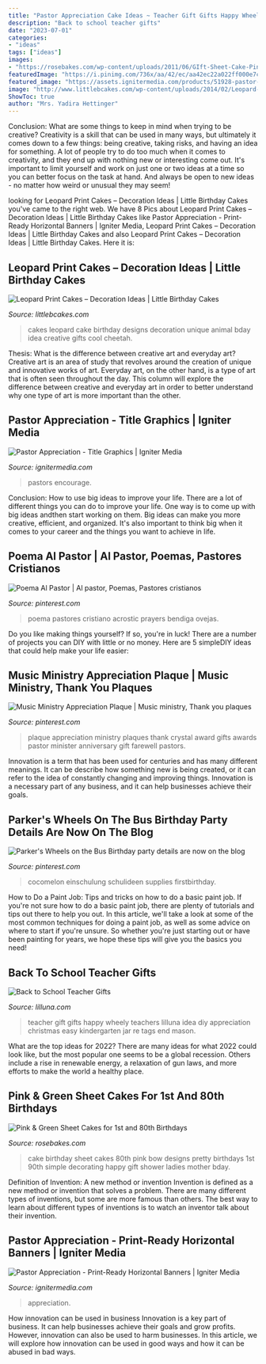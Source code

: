 ```yaml
---
title: "Pastor Appreciation Cake Ideas ~ Teacher Gift Gifts Happy Wheely Teachers Lilluna Idea Diy Appreciation Christmas Easy Kindergarten Jar Re Tags End Mason"
description: "Back to school teacher gifts"
date: "2023-07-01"
categories:
- "ideas"
tags: ["ideas"]
images:
- "https://rosebakes.com/wp-content/uploads/2011/06/GIft-Sheet-Cake-Pink-Bow-Birthday-Top.jpg"
featuredImage: "https://i.pinimg.com/736x/aa/42/ec/aa42ec22a022ff000e7c18db62a3faf6--music-ministry-plaque.jpg"
featured_image: "https://assets.ignitermedia.com/products/51928-pastor-appreciation/preview/image"
image: "http://www.littlebcakes.com/wp-content/uploads/2014/02/Leopard-Print-Cake-Ideas-767x1024.jpg"
ShowToc: true
author: "Mrs. Yadira Hettinger"
---
```



Conclusion: What are some things to keep in mind when trying to be creative?
Creativity is a skill that can be used in many ways, but ultimately it comes down to a few things: being creative, taking risks, and having an idea for something. A lot of people try to do too much when it comes to creativity, and they end up with nothing new or interesting come out. It's important to limit yourself and work on just one or two ideas at a time so you can better focus on the task at hand. And always be open to new ideas - no matter how weird or unusual they may seem!

	

		
looking for Leopard Print Cakes – Decoration Ideas | Little Birthday Cakes you've came to the right web. We have 8 Pics about Leopard Print Cakes – Decoration Ideas | Little Birthday Cakes like Pastor Appreciation - Print-Ready Horizontal Banners | Igniter Media, Leopard Print Cakes – Decoration Ideas | Little Birthday Cakes and also Leopard Print Cakes – Decoration Ideas | Little Birthday Cakes. Here it is:
		
    
## Leopard Print Cakes – Decoration Ideas | Little Birthday Cakes

<img loading=lazy src="http://www.littlebcakes.com/wp-content/uploads/2014/02/Leopard-Print-Cake-Ideas-767x1024.jpg" onerror="this.onerror=null;this.src='https://tse2.mm.bing.net/th?id=OIP.JIJIzbMKTlB4tiGHmdJIBQHaJ4&amp;pid=15.1';" alt="Leopard Print Cakes – Decoration Ideas | Little Birthday Cakes">

_Source: littlebcakes.com_

>cakes leopard cake birthday designs decoration unique animal bday idea creative gifts cool cheetah. 

	

Thesis: What is the difference between creative art and everyday art?
Creative art is an area of study that revolves around the creation of unique and innovative works of art. Everyday art, on the other hand, is a type of art that is often seen throughout the day. This column will explore the difference between creative and everyday art in order to better understand why one type of art is more important than the other.

    
## Pastor Appreciation - Title Graphics | Igniter Media

<img loading=lazy src="https://assets.ignitermedia.com/products/18095-pastor-appreciation/preview/image" onerror="this.onerror=null;this.src='https://tse1.mm.bing.net/th?id=OIP.K_tR_PR7Rr6GweVS1WpG9gHaEK&amp;pid=15.1';" alt="Pastor Appreciation - Title Graphics | Igniter Media">

_Source: ignitermedia.com_

>pastors encourage. 

	

Conclusion: How to use big ideas to improve your life.
There are a lot of different things you can do to improve your life. One way is to come up with big ideas andthen start working on them. Big ideas can make you more creative, efficient, and organized. It's also important to think big when it comes to your career and the things you want to achieve in life.

    
## Poema Al Pastor | Al Pastor, Poemas, Pastores Cristianos

<img loading=lazy src="https://i.pinimg.com/736x/ea/b7/5f/eab75f041d37405f6948a3ce09f49153.jpg" onerror="this.onerror=null;this.src='https://tse2.mm.bing.net/th?id=OIP.O9-aEnmiiOns2gdRzK_BfQHaJ3&amp;pid=15.1';" alt="Poema Al Pastor | Al pastor, Poemas, Pastores cristianos">

_Source: pinterest.com_

>poema pastores cristiano acrostic prayers bendiga ovejas. 

	

Do you like making things yourself? If so, you're in luck! There are a number of projects you can DIY with little or no money. Here are 5 simpleDIY ideas that could help make your life easier: 

    
## Music Ministry Appreciation Plaque | Music Ministry, Thank You Plaques

<img loading=lazy src="https://i.pinimg.com/736x/aa/42/ec/aa42ec22a022ff000e7c18db62a3faf6--music-ministry-plaque.jpg" onerror="this.onerror=null;this.src='https://tse2.mm.bing.net/th?id=OIP.oxxizf3YsxYlNQ0e8wtKcgHaJ_&amp;pid=15.1';" alt="Music Ministry Appreciation Plaque | Music ministry, Thank you plaques">

_Source: pinterest.com_

>plaque appreciation ministry plaques thank crystal award gifts awards pastor minister anniversary gift farewell pastors. 

	

Innovation is a term that has been used for centuries and has many different meanings. It can be describe how something new is being created, or it can refer to the idea of constantly changing and improving things. Innovation is a necessary part of any business, and it can help businesses achieve their goals.

    
## Parker&#039;s Wheels On The Bus Birthday Party Details Are Now On The Blog

<img loading=lazy src="https://i.pinimg.com/736x/05/4f/6c/054f6cd0b9d29a0494faf75aca01ed9b.jpg" onerror="this.onerror=null;this.src='https://tse1.mm.bing.net/th?id=OIP.zORSWOQJVGMzCT7frgvdTgHaLH&amp;pid=15.1';" alt="Parker&#039;s Wheels on the Bus Birthday party details are now on the blog">

_Source: pinterest.com_

>cocomelon einschulung schulideen supplies firstbirthday. 

	

How to Do a Paint Job: Tips and tricks on how to do a basic paint job.
If you're not sure how to do a basic paint job, there are plenty of tutorials and tips out there to help you out. In this article, we'll take a look at some of the most common techniques for doing a paint job, as well as some advice on where to start if you're unsure. So whether you're just starting out or have been painting for years, we hope these tips will give you the basics you need!

    
## Back To School Teacher Gifts

<img loading=lazy src="http://lilluna.com/wp-content/uploads/2013/08/Im-WHEELY-Happy-Yourre-My-Teacher-Gift-Idea.-Free-prints-on-lilluna.com-.jpg" onerror="this.onerror=null;this.src='https://tse2.mm.bing.net/th?id=OIP.1ts03e0SqNY8mmT9VaFlYgHaLF&amp;pid=15.1';" alt="Back to School Teacher Gifts">

_Source: lilluna.com_

>teacher gift gifts happy wheely teachers lilluna idea diy appreciation christmas easy kindergarten jar re tags end mason. 

	

What are the top ideas for 2022?
There are many ideas for what 2022 could look like, but the most popular one seems to be a global recession. Others include a rise in renewable energy, a relaxation of gun laws, and more efforts to make the world a healthy place.

    
## Pink &amp; Green Sheet Cakes For 1st And 80th Birthdays

<img loading=lazy src="https://rosebakes.com/wp-content/uploads/2011/06/GIft-Sheet-Cake-Pink-Bow-Birthday-Top.jpg" onerror="this.onerror=null;this.src='https://tse4.mm.bing.net/th?id=OIP.lttWWH5xBrgbFyegfk4-FgHaFg&amp;pid=15.1';" alt="Pink &amp; Green Sheet Cakes for 1st and 80th Birthdays">

_Source: rosebakes.com_

>cake birthday sheet cakes 80th pink bow designs pretty birthdays 1st 90th simple decorating happy gift shower ladies mother bday. 

	

Definition of Invention: A new method or invention
Invention is defined as a new method or invention that solves a problem. There are many different types of inventions, but some are more famous than others. The best way to learn about different types of inventions is to watch an inventor talk about their invention.

    
## Pastor Appreciation - Print-Ready Horizontal Banners | Igniter Media

<img loading=lazy src="https://assets.ignitermedia.com/products/51928-pastor-appreciation/preview/image" onerror="this.onerror=null;this.src='https://tse2.mm.bing.net/th?id=OIP.mSixCJjf7Hx3wE_gLLHhcQHaDt&amp;pid=15.1';" alt="Pastor Appreciation - Print-Ready Horizontal Banners | Igniter Media">

_Source: ignitermedia.com_

>appreciation. 

	

How innovation can be used in business
Innovation is a key part of business. It can help businesses achieve their goals and grow profits. However, innovation can also be used to harm businesses. In this article, we will explore how innovation can be used in good ways and how it can be abused in bad ways.

